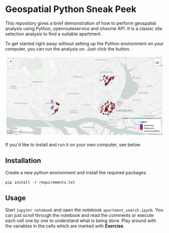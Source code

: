 # Geospatial Python Sneak Peek

This repository gives a brief demonstration of how to perform geospatial analysis using Python, openrouteservice and ohsome API. It is a classic site selection analysis to find a suitable apartment.

To get started right away without setting up the Python environment on your computer, you can run the analysis on. Just click the button.

<p align=center>
<img src="./img/final_map.png" width=800px/>
</p>

If you'd like to install and run it on your own computer, see below.  

## Installation

Create a new python environment and install the required packages.

```
pip install -r requirements.txt
```

## Usage

Start `jupyter notebook` and open the notebook `apartment_search.ipynb`. You can just scroll through the notebook and read the comments or execute each cell one by one to understand what is being done. Play around with the variables in the cells which are marked with **Exercise**.
